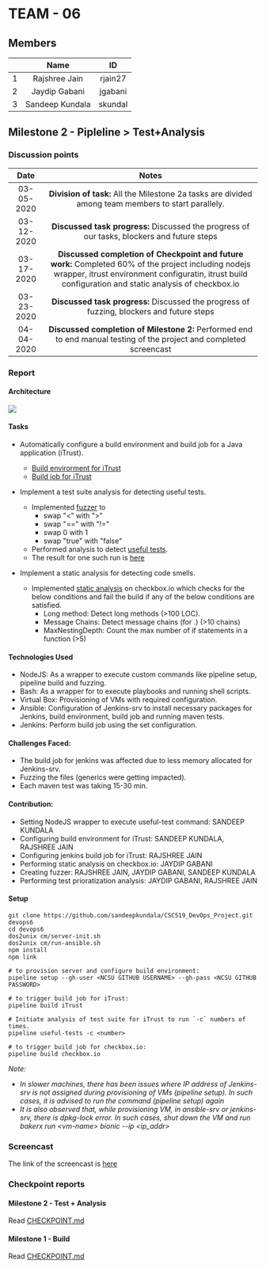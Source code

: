 # TEAM - 06
## Members
| | Name | ID |
| :---: | :---: | :---: |
|1| Rajshree Jain | rjain27 |
|2| Jaydip Gabani| jgabani |
|3| Sandeep Kundala | skundal |

## Milestone 2 - Pipleline > Test+Analysis

### Discussion points
| Date | Notes |
| :---: | :---: |
| 03-05-2020 | **Division of task:** All the Milestone 2a tasks are divided among team members to start parallely. |
| 03-12-2020 | **Discussed task progress:** Discussed the progress of our tasks, blockers and future steps |
| 03-17-2020 | **Discussed completion of Checkpoint and future work:** Completed 60% of the project including nodejs wrapper, itrust environment configuratin, itrust build configuration and static analysis of checkbox.io |
| 03-23-2020 | **Discussed task progress:** Discussed the progress of fuzzing, blockers and future steps |
| 04-04-2020 | **Discussed completion of Milestone 2:** Performed end to end manual testing of the project and completed screencast |


### Report
#### Architecture
![](resources/m2.png)

#### Tasks
- Automatically configure a build environment and build job for a Java application (iTrust).
  - [Build envirorment for iTrust](cm/roles/iTrust_envi/tasks/main.yml)
  - [Build job for iTrust](cm/roles/create_jobs/templates/iTrust_jenkins_jobs.yml)

- Implement a test suite analysis for detecting useful tests.
  - Implemented [fuzzer](Fuzzer/fuzzer.js) to 
    - swap "<" with ">"
    - swap "==" with "!="
    - swap 0 with 1
    - swap "true" with "false"
  - Performed analysis to detect [useful tests](Fuzzer/FS.js).
  - The result for one such run is [here](results/192.168.33.20/home/vagrant/Fuzzer/final_result_100.txt)

- Implement a static analysis for detecting code smells.
  - Implemented [static analysis](Complexity/analysis.js) on checkbox.io which checks for the below conditions and fail the build if any of the below conditions are satisfied.
    - Long method: Detect long methods (>100 LOC).
    - Message Chains: Detect message chains (for .) (>10 chains)
    - MaxNestingDepth: Count the max number of if statements in a function (>5)
    
#### Technologies Used
- NodeJS: As a wrapper to execute custom commands like pipeline setup, pipeline build and fuzzing.
- Bash: As a wrapper for to execute playbooks and running shell scripts.
- Virtual Box: Provisioning of VMs with required configuration.
- Ansible: Configuration of Jenkins-srv to install necessary packages for Jenkins, build environment, build job and running maven tests.
- Jenkins: Perform build job using the set configuration.

#### Challenges Faced:
- The build job for jenkins was affected due to less memory allocated for Jenkins-srv.
- Fuzzing the files (generics were getting impacted).
- Each maven test was taking 15-30 min.

#### Contribution:
- Setting NodeJS wrapper to execute useful-test command: SANDEEP KUNDALA
- Configuring build environment for iTrust: SANDEEP KUNDALA, RAJSHREE JAIN
- Configuring jenkins build job for iTrust: RAJSHREE JAIN
- Performing static analysis on checkbox.io: JAYDIP GABANI
- Creating fuzzer: RAJSHREE JAIN, JAYDIP GABANI, SANDEEP KUNDALA
- Performing test prioratization analysis: JAYDIP GABANI, RAJSHREE JAIN

#### Setup
``` 
git clone https://github.com/sandeepkundala/CSC519_DevOps_Project.git devops6
cd devops6
dos2unix cm/server-init.sh
dos2unix cm/run-ansible.sh
npm install
npm link

# to provision server and configure build environment:
pipeline setup --gh-user <NCSU GITHUB USERNAME> --gh-pass <NCSU GITHUB PASSWORD>

# to trigger build job for iTrust:
pipeline build iTrust

# Initiate analysis of test suite for iTrust to run `-c` numbers of times.
pipeline useful-tests -c <number>

# to trigger build job for checkbox.io:
pipeline build checkbox.io
```
*Note:*
- *In slower machines,  there has been issues where IP address of Jenkins-srv is not assigned during provisioning of VMs (pipeline setup). In such cases, it is advised to run the command (pipeline setup) again* 
- *It is also observed that, while provisioning VM, in ansible-srv or jenkins-srv, there is dpkg-lock error. In such cases, shut down the VM and run bakerx run \<vm-name\> bionic --ip \<ip_addr\>*


### Screencast
The link of the screencast is [here](https://drive.google.com/open?id=1O39hjqkJGnAzt_sn3DD1DS3RbWT5DzHn)



### Checkpoint reports
#### Milestone 2 - Test + Analysis
Read [CHECKPOINT.md](CHECKPOINT_MILESTONE2.md)

#### Milestone 1 - Build
Read [CHECKPOINT.md](CHECKPOINT.md)
